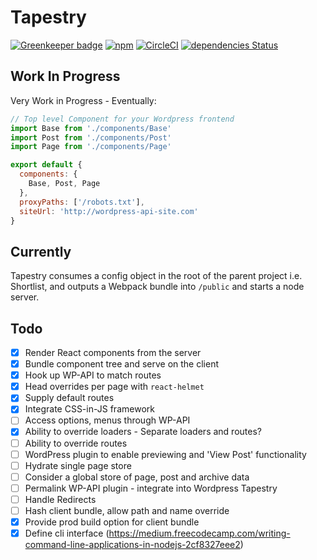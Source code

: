 # Tapestry

[![Greenkeeper badge](https://badges.greenkeeper.io/shortlist-digital/tapestry-wp.svg)](https://greenkeeper.io/)
[![npm](https://img.shields.io/npm/v/tapestry-wp.svg)]()
[![CircleCI](https://circleci.com/gh/shortlist-digital/tapestry-wp/tree/develop.svg?style=shield)](https://circleci.com/gh/shortlist-digital/tapestry-wp/tree/develop)
[![dependencies Status](https://david-dm.org/shortlist-digital/tapestry-wp/status.svg)](https://david-dm.org/shortlist-digital/tapestry-wp)

## Work In Progress

Very Work in Progress - Eventually:

```js
// Top level Component for your Wordpress frontend
import Base from './components/Base'
import Post from './components/Post'
import Page from './components/Page'

export default {
  components: {
    Base, Post, Page
  },
  proxyPaths: ['/robots.txt'],
  siteUrl: 'http://wordpress-api-site.com'
}
```

## Currently

Tapestry consumes a config object in the root of the parent project i.e. Shortlist, and outputs a Webpack bundle into `/public` and starts a node server.

## Todo

- [x] Render React components from the server
- [x] Bundle component tree and serve on the client
- [x] Hook up WP-API to match routes
- [x] Head overrides per page with `react-helmet`
- [x] Supply default routes
- [x] Integrate CSS-in-JS framework
- [ ] Access options, menus through WP-API
- [x] Ability to override loaders - Separate loaders and routes?
- [ ] Ability to override routes
- [ ] WordPress plugin to enable previewing and 'View Post' functionality
- [ ] Hydrate single page store
- [ ] Consider a global store of page, post and archive data
- [ ] Permalink WP-API plugin - integrate into Wordpress Tapestry
- [ ] Handle Redirects
- [ ] Hash client bundle, allow path and name override
- [x] Provide prod build option for client bundle
- [x] Define cli interface (https://medium.freecodecamp.com/writing-command-line-applications-in-nodejs-2cf8327eee2)
